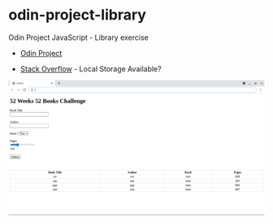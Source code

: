 # odin-project-library
Odin Project JavaScript - Library exercise

- [Odin Project](https://theodinproject.com/courses/javascript/lessons/library)

- [Stack Overflow](https://stackoverflow.com/questions/16427636/check-if-localstorage-is-available) - Local Storage Available?

![Screenshot](screenshot.png)
